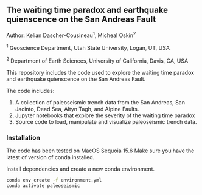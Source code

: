 ## The waiting time paradox and earthquake quienscence on the San Andreas Fault

Author: Kelian Dascher-Cousineau<sup>1</sup>, Micheal Oskin<sup>2</sup>

<sup>1</sup> Geoscience Department, Utah State University, Logan, UT, USA

<sup>2</sup> Department of Earth Sciences, University of California, Davis, CA, USA

This repository includes the code used to explore the waiting time paradox and earthquake quienscence on the San Andreas Fault.

The code includes:
1. A collection of paleoseismic trench data from the San Andreas, San Jacinto, Dead Sea, Altyn Tagh, and Alpine Faults.
2. Jupyter notebooks that explore the severity of the waiting time paradox
3. Source code to load, manipulate and visualize paleoseismic trench data.

### Installation 

The code has been tested on MacOS Sequoia 15.6 Make sure you have the latest of version of conda installed.

 Install dependencies and create a new conda environment.


``` bash
conda env create -f environment.yml
conda activate paleoseismic
```


